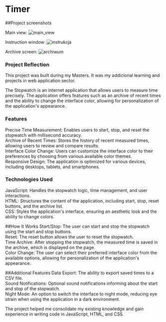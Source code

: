 # Timer
##Project screenshots

Main view:
![main_view](https://github.com/user-attachments/assets/3ee68c53-8227-4ea5-b492-98ad3e145c99)

Instruction window:
![instrukcja](https://github.com/user-attachments/assets/ed281e87-ff99-464e-b6c5-81cb13d5d230)

Archive screen:
![archiwum](https://github.com/user-attachments/assets/6a41616a-90e5-4161-9b6a-92f3aa588ad2)


### Project Reflection

This project was built during my Masters. It was my addicional learning and projects in web application sector.

The Stopwatch is an internet application that allows users to measure time precisely. The application offers features such as an archive of recent times and the ability to change the interface color, allowing for personalization of the application's appearance.


### Features
Precise Time Measurement: Enables users to start, stop, and reset the stopwatch with millisecond accuracy.  
Archive of Recent Times: Stores the history of recent measured times, allowing users to review and compare results.  
Interface Color Change: Users can customize the interface color to their preferences by choosing from various available color themes.  
Responsive Design: The application is optimized for various devices, including desktops, tablets, and smartphones.


### Technologies Used
JavaScript: Handles the stopwatch logic, time management, and user interactions.  
HTML: Structures the content of the application, including start, stop, reset buttons, and the archive list.  
CSS: Styles the application's interface, ensuring an aesthetic look and the ability to change colors.  


##How It Works
Start/Stop: The user can start and stop the stopwatch using the start and stop buttons.  
Reset: The reset button allows the user to reset the stopwatch.  
Time Archive: After stopping the stopwatch, the measured time is saved in the archive, which is displayed on the page.  
Color Change: The user can select their preferred interface color from the available options, allowing for personalization of the application's appearance.  


##Additional Features
Data Export: The ability to export saved times to a CSV file.  
Sound Notifications: Optional sound notifications informing about the start and stop of the stopwatch.  
Night Mode: An option to switch the interface to night mode, reducing eye strain when using the application in a dark environment.

The project helped me consolidate my existing knowledge and gain experience in writing code in JavaScript, HTML, and CSS. 


